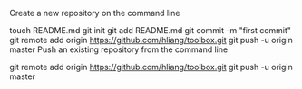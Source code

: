 Create a new repository on the command line

touch README.md
git init
git add README.md
git commit -m "first commit"
git remote add origin https://github.com/hliang/toolbox.git
git push -u origin master
Push an existing repository from the command line

git remote add origin https://github.com/hliang/toolbox.git
git push -u origin master
